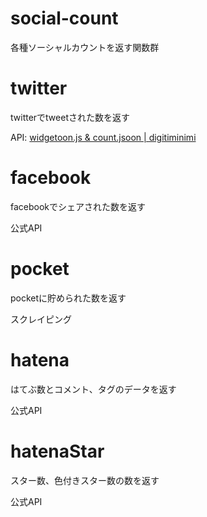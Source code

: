 # social-count

各種ソーシャルカウントを返す関数群

# twitter

twitterでtweetされた数を返す

API: [widgetoon.js & count.jsoon | digitiminimi](https://jsoon.digitiminimi.com/)

# facebook

facebookでシェアされた数を返す

公式API

# pocket

pocketに貯められた数を返す

スクレイピング

# hatena

はてぶ数とコメント、タグのデータを返す

公式API

# hatenaStar

スター数、色付きスター数の数を返す

公式API
